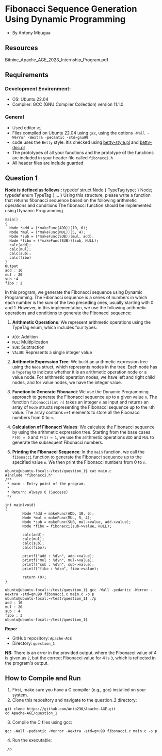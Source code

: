 Fibonacci Sequence Generation Using Dynamic Programming
=======================================================
- By Antony Mbugua

Resources
---------
Bitnine_Apache_AGE_2023_Internship_Program.pdf

Requirements
------------

### Development Environment:
-   OS: Ubuntu 22.04
-   Compiler: GCC (GNU Compiler Collection) version 11.1.0

### General
-    Used editor `vi`
-    Files compiled on Ubuntu 22.04 using `gcc`, using the options `-Wall -Werror -Wextra -pedantic -std=gnu99`
-    code uses the `Betty` style. Itis checked using [betty-style.pl](https://github.com/holbertonschool/Betty/blob/master/betty-style.pl "betty-style.pl") and [betty-doc.pl](https://github.com/holbertonschool/Betty/blob/master/betty-doc.pl "betty-doc.pl")
-    The prototypes of all your functions and the prototype of the functions are included in your header file called `fibonacci.h`
-   All header files are include guarded

Question 1
----------
**Node is defined as follows :**
typedef struct Node
{
TypeTag type;
} Node;
typedef enum TypeTag {
...
}
Using
this structure, please write a function that returns fibonacci sequence based on the following arithmetic operations and conditions
The
fibonacci function should be implemented using Dynamic Programming

```
main()
{
  Node *add = (*makeFunc(ADD))(10, 6);
  Node *mul = (*makeFunc(MUL))(5, 4);
  Node *sub = (*makeFunc(SUB))(mul, add);
  Node *fibo = (*makeFunc(SUB))(sub, NULL);
  calc(add);
  calc(mul);
  calc(sub);
  calc(fibo)
}
Output
add : 16
mul : 20
sub :4
fibo : 2
```

In this program, we generate the Fibonacci sequence using Dynamic Programming. The Fibonacci sequence is a series of numbers in which each number is the sum of the two preceding ones, usually starting with 0 and 1. However, in this implementation, we use the following arithmetic operations and conditions to generate the Fibonacci sequence:

1.  **Arithmetic Operations**: We represent arithmetic operations using the TypeTag enum, which includes four types:

-   `ADD`: Addition
-   `MUL`: Multiplication
-   `SUB`: Subtraction
-   `VALUE`: Represents a single integer value

2.  **Arithmetic Expression Tree**: We build an arithmetic expression tree using the `Node` struct, which represents nodes in the tree. Each node has a `TypeTag` to indicate whether it is an arithmetic operation node or a value node. For arithmetic operation nodes, we have left and right child nodes, and for value nodes, we have the integer value.

3.  **Function to Generate Fibonacci**: We use the Dynamic Programming approach to generate the Fibonacci sequence up to a given value `n`. The function `fibonacci(int n)` takes an integer `n` as input and returns an array of `Node` structs representing the Fibonacci sequence up to the `n`th value. The array contains `n+1` elements to store all the Fibonacci numbers from 0 to `n`.

4.  **Calculation of Fibonacci Values**: We calculate the Fibonacci sequence by using the arithmetic expression tree. Starting from the base cases `F(0) = 0` and `F(1) = 1`, we use the arithmetic operations `ADD` and `MUL` to generate the subsequent Fibonacci numbers.

5.  **Printing the Fibonacci Sequence**: In the `main` function, we call the `fibonacci` function to generate the Fibonacci sequence up to the specified value `n`. We then print the Fibonacci numbers from 0 to `n`.

```
ubuntu@ubuntu-focal:~/test/question_1$ cat main.c
#include "fibonacci.h"
/**
 * main - Entry point of the program.
 *
 * Return: Always 0 (Success)
 */

int main(void)
{
        Node *add = makeFunc(ADD, 10, 6);
        Node *mul = makeFunc(MUL, 5, 4);
        Node *sub = makeFunc(SUB, mul->value, add->value);
        Node *fibo = fibonacci(sub->value, NULL);

        calc(add);
        calc(mul);
        calc(sub);
        calc(fibo);

        printf("add : %d\n", add->value);
        printf("mul : %d\n", mul->value);
        printf("sub : %d\n", sub->value);
        printf("fibo : %d\n", fibo->value);

        return (0);
}

ubuntu@ubuntu-focal:~/test/question_1$ gcc -Wall -pedantic -Werror -Wextra -std=gnu99 fibonacci.c main.c -o p
ubuntu@ubuntu-focal:~/test/question_1$ ./p
add : 16
mul : 20
sub : 4
fibo : 3
ubuntu@ubuntu-focal:~/test/question_1$
```

**Repo:**

-    GitHub repository: `Apache-AGE`
-    Directory: `question_1`

**NB:** There is an error in the provided output, where the Fibonacci value of 4 is given as `2`, but the correct Fibonacci value for 4 is `3`, which is reflected in the program's output.

How to Compile and Run
----------------------

1.  First, make sure you have a C compiler (e.g., gcc) installed on your system.
2.  Clone this repository and navigate to the question_2 directory:

```
git clone https://github.com/Anto236/Apache-AGE.git
cd Apache-AGE/question_1
```

3.  Compile the C files using gcc:

```
gcc -Wall -pedantic -Werror -Wextra -std=gnu99 fibonacci.c main.c -o p
```

4.  Run the executable:

```
./p
```
